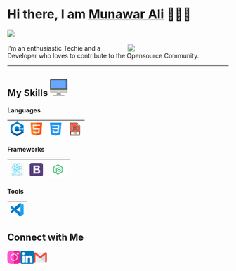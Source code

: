 <h1>Hi there, I am <a href="https://munawar-ali70.github.io" target="_blank">Munawar Ali</a> 🙋🏻‍♂️</h1> 

![](https://visitor-badge.glitch.me/badge?page_id=munawar-ali70) 

<img align='right' src="https://media.giphy.com/media/M9gbBd9nbDrOTu1Mqx/giphy.gif" width="230">


I'm an enthusiastic Techie and a Developer who loves to contribute to the Opensource Community. 

---

 ## My Skills <img alt="Computer" width="40px" src="/Assets/desktop.png"/>

 **Languages**
 
 <img alt="C++" width="30px" src="/Assets/c++.png"/>|<img alt="HTML" width="30px" src="/Assets/html.png"/>|<img alt="CSS" width="30px" src="/Assets/css-3.png"/>|<img alt="JavaScript" width="30px" src="/Assets/javascript.png"/>
 |--|--|--|--|
 
 **Frameworks**
 
<img alt="reactjs" width="30px" src="/Assets/reactjs.png"/>|<img alt="Bootstrap" width="30px" src="/Assets/bootstrap-logo.png"/>|<img alt="Nodejs" width="40px" src="/Assets/nodejs.png"/>|
 |--|--|--|
 
 **Tools**
 
|<img alt="VSCode" width="30px" src="/Assets/vscode.png"/>|
 |--|


 **Connect with Me**
---
[<img align="left" alt="Instagram - Munawar Ali" width="30px" src="/Assets/instagram.png" />](https://www.instagram.com/munawar_ali70/) [<img align="left" alt="LinkedIn - Munawar Ali" width="30px" src="/Assets/linkedin.png" />](https://www.linkedin.com/in/munawar-ali-747029241) [<img align="left" alt="Email - Munawar Ali" width="30px" src="/Assets/gmail.png" />](mailto:munawaralijutt70@gmail.com)
